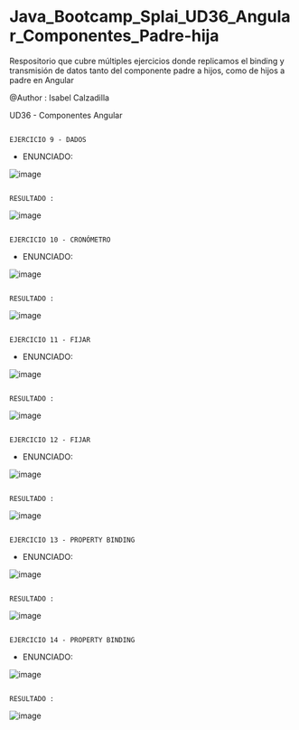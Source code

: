 # Java_Bootcamp_Splai_UD36_Angular_Componentes_Padre-hija
Respositorio que cubre múltiples ejercicios donde replicamos el binding y transmisión de datos tanto del componente padre a hijos, como de hijos a padre en Angular


@Author : Isabel Calzadilla

UD36  -  Componentes Angular



                                                                  EJERCICIO 9 - DADOS
                                                                                                                                  
 
    
  - ENUNCIADO:


![image](https://user-images.githubusercontent.com/36207623/159036666-4659ec8a-b9fb-4e73-81eb-b21a682fca6e.png)



                                                                    RESULTADO :
                                                                    
                                                                    
![image](https://user-images.githubusercontent.com/36207623/159036737-112364eb-a69e-4469-a9a8-492cb2cf97e8.png)






                                                                  EJERCICIO 10 - CRONÓMETRO
                                                                  
                                                                  
 
    
  - ENUNCIADO:


![image](https://user-images.githubusercontent.com/36207623/159035663-44cd50c4-be18-49ea-a578-5e408a6b7d35.png)


                                                                    RESULTADO :
                                                                    
                                                                    
  ![image](https://user-images.githubusercontent.com/36207623/159035783-b6c0b0c0-32ab-492f-ab98-b955b76f51f2.png)
  
  
                                                                    EJERCICIO 11 - FIJAR
                                                                  
                                                                  
 
    
  - ENUNCIADO:


![image](https://user-images.githubusercontent.com/36207623/159037694-5e904a20-8dee-45d6-9f8e-28ae7a79c74a.png)


                                                                    RESULTADO :
                                                                    
                                                                    
![image](https://user-images.githubusercontent.com/36207623/159037767-fe01e4b7-69e3-4ab5-8b85-65c8f3c567ac.png)


                                                                    EJERCICIO 12 - FIJAR
                                                                  
                                                                  
    
  - ENUNCIADO:


![image](https://user-images.githubusercontent.com/36207623/159044426-06d243a9-22ad-471f-8566-2a83caf31e50.png)



                                                                    RESULTADO :

![image](https://user-images.githubusercontent.com/36207623/159044466-3d553cc6-889a-4ad4-ae24-494ec4cf6b3a.png)


                                                                    EJERCICIO 13 - PROPERTY BINDING
                                                                  
                                                                  
    
  - ENUNCIADO:


![image](https://user-images.githubusercontent.com/36207623/159045099-571f21b2-d8de-4281-ae84-61d087d45b8d.png)


                                                                    RESULTADO :
                                                                    
![image](https://user-images.githubusercontent.com/36207623/159045271-85363339-e586-4d42-a78b-9a2a5cb4ef5a.png)
                                                                    
                                                                    
                                                                    EJERCICIO 14 - PROPERTY BINDING
                                                                  
                                                                  
    
  - ENUNCIADO:


![image](https://user-images.githubusercontent.com/36207623/159045424-ca482af3-ebe9-4445-a878-ed3499461c5a.png)


                                                                    RESULTADO :
                                                                    
 
 ![image](https://user-images.githubusercontent.com/36207623/159045713-dcc59967-eafc-425f-bbf1-e297cf399f52.png)
